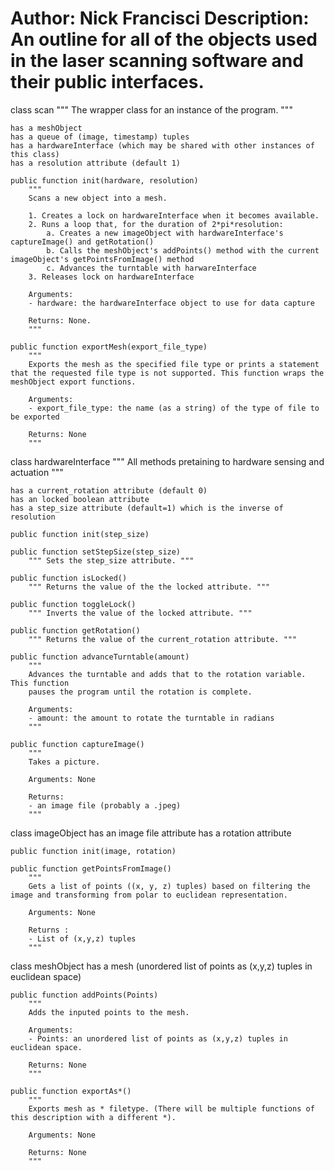 Author: Nick Francisci
Description: An outline for all of the objects used in the laser scanning software and their public interfaces.
========================

class scan
	""" 
	The wrapper class for an instance of the program.
	"""

	has a meshObject
	has a queue of (image, timestamp) tuples
	has a hardwareInterface (which may be shared with other instances of this class)
	has a resolution attribute (default 1)

	public function init(hardware, resolution)
		"""
		Scans a new object into a mesh.

		1. Creates a lock on hardwareInterface when it becomes available.
		2. Runs a loop that, for the duration of 2*pi*resolution:
			a. Creates a new imageObject with hardwareInterface's captureImage() and getRotation()
			b. Calls the meshObject's addPoints() method with the current imageObject's getPointsFromImage() method
			c. Advances the turntable with harwareInterface
		3. Releases lock on hardwareInterface

		Arguments:
		- hardware: the hardwareInterface object to use for data capture

		Returns: None.
		"""

	public function exportMesh(export_file_type)
		"""
		Exports the mesh as the specified file type or prints a statement that the requested file type is not supported. This function wraps the meshObject export functions.

		Arguments:
		- export_file_type: the name (as a string) of the type of file to be exported

		Returns: None
		"""



class hardwareInterface
	""" All methods pretaining to hardware sensing and actuation """

	has a current_rotation attribute (default 0)
	has an locked boolean attribute
	has a step_size attribute (default=1) which is the inverse of resolution

	public function init(step_size)

	public function setStepSize(step_size)
		""" Sets the step_size attribute. """

	public function isLocked()
		""" Returns the value of the the locked attribute. """

	public function toggleLock()
		""" Inverts the value of the locked attribute. """

	public function getRotation()
		""" Returns the value of the current_rotation attribute. """

	public function advanceTurntable(amount)
		""" 
		Advances the turntable and adds that to the rotation variable. This function
		pauses the program until the rotation is complete.

		Arguments:
		- amount: the amount to rotate the turntable in radians
		"""

	public function captureImage()
		""" 
		Takes a picture.

		Arguments: None

		Returns:
		- an image file (probably a .jpeg)
		"""



class imageObject
	has an image file attribute
	has a rotation attribute

	public function init(image, rotation)

	public function getPointsFromImage()
		"""
		Gets a list of points ((x, y, z) tuples) based on filtering the image and transforming from polar to euclidean representation.

		Arguments: None

		Returns :
		- List of (x,y,z) tuples
		"""



class meshObject
	has a mesh (unordered list of points as (x,y,z) tuples in euclidean space)

	public function addPoints(Points)
		"""
		Adds the inputed points to the mesh.

		Arguments:
		- Points: an unordered list of points as (x,y,z) tuples in euclidean space.	

		Returns: None	
		"""

	public function exportAs*()
		"""
		Exports mesh as * filetype. (There will be multiple functions of this description with a different *).

		Arguments: None

		Returns: None
		"""